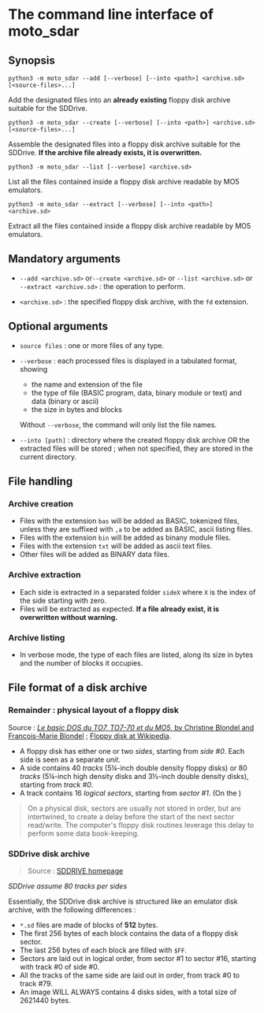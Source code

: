 # The command line interface of moto_sdar

## Synopsis

```
python3 -m moto_sdar --add [--verbose] [--into <path>] <archive.sd> [<source-files>...]
```

Add the designated files into an **already existing** floppy disk archive suitable for the SDDrive.

```
python3 -m moto_sdar --create [--verbose] [--into <path>] <archive.sd> [<source-files>...]
```

Assemble the designated files into a floppy disk archive suitable for the SDDrive. **If the archive file already exists, it is overwritten.**

```
python3 -m moto_sdar --list [--verbose] <archive.sd>
```

List all the files contained inside a floppy disk archive readable by MO5 emulators.

```
python3 -m moto_sdar --extract [--verbose] [--into <path>] <archive.sd>
```

Extract all the files contained inside a floppy disk archive readable by MO5 emulators.

## Mandatory arguments

* `--add <archive.sd>` or`--create <archive.sd>` or `--list <archive.sd>` or `--extract <archive.sd>` : the operation to perform.

* `<archive.sd>` : the specified floppy disk archive, with the `fd` extension.

## Optional arguments

* `source files` : one or more files of any type.

* `--verbose` : each processed files is displayed in a tabulated format, showing

  * the name and extension of the file
  * the type of file (BASIC program, data, binary module or text) and data (binary or ascii)
  * the size in bytes and blocks

  Without `--verbose`, the command will only list the file names.

* `--into [path]` : directory where the created floppy disk archive OR the extracted files will be stored ; when not specified, they are stored in the current directory.

## File handling

### Archive creation

* Files with the extension `bas` will be added as BASIC, tokenized files, unless they are suffixed with `,a` to be added as BASIC, ascii listing files.
* Files with the extension `bin` will be added as binany module files.
* Files with the extension `txt` will be added as ascii text files.
* Other files will be added as BINARY data files.

### Archive extraction

* Each side is extracted in a separated folder `sideX` where `X` is the index of the side starting with zero.
* Files will be extracted as expected. **If a file already exist, it is overwritten without warning.**

### Archive listing

* In verbose mode, the type of each files are listed, along its size in bytes and the number of blocks it occupies.

## File format of a disk archive

### Remainder : physical layout of a floppy disk

Source : [_Le basic DOS du TO7, TO7-70 et du MO5_, by Christine Blondel and François-Marie Blondel](http://dcmoto.free.fr/documentation/basicdos/index.html) ; [Floppy disk at Wikipedia](https://en.wikipedia.org/wiki/Floppy_disk).

* A floppy disk has either one or two _sides_, starting from _side #0_. Each side is seen as a separate _unit_.
* A side contains 40 _tracks_ (5¼-inch double density floppy disks) or 80 _tracks_ (5¼-inch high density disks and 3½-inch double density disks), starting from _track #0_.
* A track contains 16 _logical sectors_, starting from _sector #1_. (On the )

> On a physical disk, sectors are usually not stored in order, but are intertwined, to create a delay before the start of the next sector read/write. The computer's floppy disk routines leverage this delay to perform some data book-keeping.

### SDDrive disk archive

> Source : [SDDRIVE homepage](http://dcmoto.free.fr/bricolage/sddrive/index.html)

_SDDrive assume 80 tracks per sides_

Essentially, the SDDrive disk archive is structured like an emulator disk archive, with the following differences :

* `*.sd` files are made of blocks of **512** bytes.
* The first 256 bytes of each block contains the data of a floppy disk sector.
* The last 256 bytes of each block are filled with `$FF`.
* Sectors are laid out in logical order, from sector #1 to sector #16, starting with track #0 of side #0. 
* All the tracks of the same side are laid out in order, from track #0 to track #79. 
* An image WILL ALWAYS contains 4 disks sides, with a total size of 2621440 bytes.
